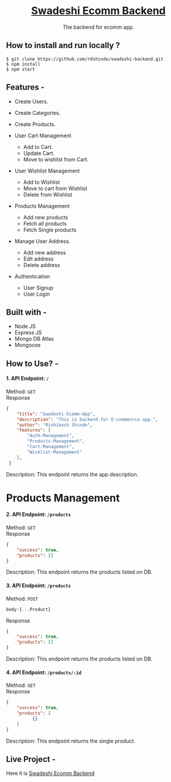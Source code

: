 <div align="center">
  <h1><a href="https://swadeshi-ecomm.herokuapp.com"> Swadeshi Ecomm Backend </a></h1>
  
  
  The backend for ecomm app.
</div>

## **How to install and run locally ?**

```
$ git clone https://github.com/rdshinde/swadeshi-backend.git
$ npm install
$ npm start
```

## **Features -**

- Create Users.
- Create Categories.
- Create Products.

- User Cart Management
  - Add to Cart.
  - Update Cart.
  - Move to wishlist from Cart.
  
- User Wishlist Management
  - Add to Wishlist
  - Move to cart from Wishlist
  - Delete from Wishlist
  
- Products Management
  - Add new products
  - Fetch all products
  - Fetch Single products

- Manage User Address.
  - Add new address
  - Edit address
  - Delete address
  
- Authentication
  - User Signup
  - User Login

## **Built with -**

- Node JS
- Express JS
- Mongo DB Atlas
- Mongoose

## **How to Use? -**

#### 1. API Endpoint: ` / ` </br>
   Method: `GET` </br>
   Response 
```json 
{
    "title": "Swadeshi-Ecomm-App",
    "description": "This is backend for E-commenrce app.",
    "author": "Rishikesh Shinde",
    "features": [
        "Auth-Management",
        "Products-Management",
        "Cart-Management",
        "Wishlist-Management"
    ],
 }
```
   Description: This endpoint returns the app description.

# Products Management

#### 2. API Endpoint: ` /products ` </br>
   Method: `GET` </br>
   Response 
```json 
{
    "success": true,
    "products": []
}
```
   Description: This endpoint returns the products listed on DB.
   
   

#### 3. API Endpoint: ` /products ` </br>
   Method: `POST` </br>
   ```javascript
   body:{...Product}
   ```
   Response 
```json 
{
    "success": true,
    "products": []
}
```
   Description: This endpoint returns the products listed on DB.
   
   
#### 4. API Endpoint: ` /products/:id ` </br>
   Method: `GET` </br>
   Response 
```json 
{
    "success": true,
    "products": [
          {}
    ]
}
```
   Description: This endpoint returns the single product.
   
   
## **Live Project -**

Here it is [Swadeshi Ecomm Backend](https://swadeshi-ecomm.herokuapp.com/)

